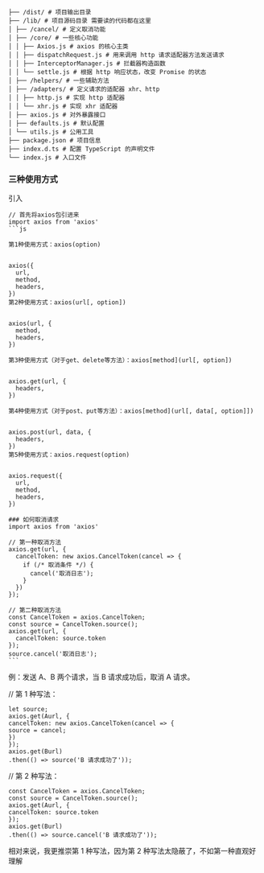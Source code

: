 	├── /dist/ # 项目输出目录
	├── /lib/ # 项目源码目录 需要读的代码都在这里
	│ ├── /cancel/ # 定义取消功能
	│ ├── /core/ # 一些核心功能
	│ │ ├── Axios.js # axios 的核心主类
	│ │ ├── dispatchRequest.js # 用来调用 http 请求适配器方法发送请求
	│ │ ├── InterceptorManager.js # 拦截器构造函数
	│ │ └── settle.js # 根据 http 响应状态，改变 Promise 的状态
	│ ├── /helpers/ # 一些辅助方法
	│ ├── /adapters/ # 定义请求的适配器 xhr、http
	│ │ ├── http.js # 实现 http 适配器
	│ │ └── xhr.js # 实现 xhr 适配器
	│ ├── axios.js # 对外暴露接口
	│ ├── defaults.js # 默认配置
	│ └── utils.js # 公用工具
	├── package.json # 项目信息
	├── index.d.ts # 配置 TypeScript 的声明文件
	└── index.js # 入口文件

### 三种使用方式

引入

````
// 首先将axios包引进来
import axios from 'axios'
```js

第1种使用方式：axios(option)


axios({
  url,
  method,
  headers,
})
第2种使用方式：axios(url[, option])


axios(url, {
  method,
  headers,
})

第3种使用方式（对于get、delete等方法）：axios[method](url[, option])


axios.get(url, {
  headers,
})

第4种使用方式（对于post、put等方法）：axios[method](url[, data[, option]])


axios.post(url, data, {
  headers,
})
第5种使用方式：axios.request(option)


axios.request({
  url,
  method,
  headers,
})

### 如何取消请求
import axios from 'axios'

// 第一种取消方法
axios.get(url, {
  cancelToken: new axios.CancelToken(cancel => {
    if (/* 取消条件 */) {
      cancel('取消日志');
    }
  })
});

// 第二种取消方法
const CancelToken = axios.CancelToken;
const source = CancelToken.source();
axios.get(url, {
  cancelToken: source.token
});
source.cancel('取消日志');
```
````

例：发送 A、B 两个请求，当 B 请求成功后，取消 A 请求。

// 第 1 种写法：
```
let source;
axios.get(Aurl, {
cancelToken: new axios.CancelToken(cancel => {
source = cancel;
})
});
axios.get(Burl)
.then(() => source('B 请求成功了'));
```
// 第 2 种写法：
```
const CancelToken = axios.CancelToken;
const source = CancelToken.source();
axios.get(Aurl, {
cancelToken: source.token
});
axios.get(Burl)
.then(() => source.cancel('B 请求成功了'));
```
相对来说，我更推崇第 1 种写法，因为第 2 种写法太隐蔽了，不如第一种直观好理解



